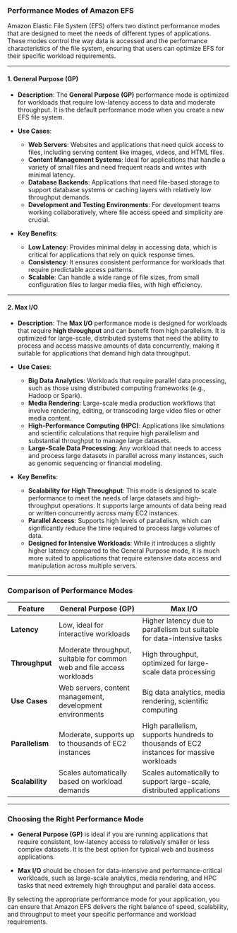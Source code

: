 ### **Performance Modes of Amazon EFS**

Amazon Elastic File System (EFS) offers two distinct performance modes that are designed to meet the needs of different types of applications. These modes control the way data is accessed and the performance characteristics of the file system, ensuring that users can optimize EFS for their specific workload requirements.

---

#### **1. General Purpose (GP)**
   - **Description**: The **General Purpose (GP)** performance mode is optimized for workloads that require low-latency access to data and moderate throughput. It is the default performance mode when you create a new EFS file system.
   
   - **Use Cases**: 
     - **Web Servers**: Websites and applications that need quick access to files, including serving content like images, videos, and HTML files.
     - **Content Management Systems**: Ideal for applications that handle a variety of small files and need frequent reads and writes with minimal latency.
     - **Database Backends**: Applications that need file-based storage to support database systems or caching layers with relatively low throughput demands.
     - **Development and Testing Environments**: For development teams working collaboratively, where file access speed and simplicity are crucial.

   - **Key Benefits**:
     - **Low Latency**: Provides minimal delay in accessing data, which is critical for applications that rely on quick response times.
     - **Consistency**: It ensures consistent performance for workloads that require predictable access patterns.
     - **Scalable**: Can handle a wide range of file sizes, from small configuration files to larger media files, with high efficiency.

---

#### **2. Max I/O**
   - **Description**: The **Max I/O** performance mode is designed for workloads that require **high throughput** and can benefit from high parallelism. It is optimized for large-scale, distributed systems that need the ability to process and access massive amounts of data concurrently, making it suitable for applications that demand high data throughput.

   - **Use Cases**:
     - **Big Data Analytics**: Workloads that require parallel data processing, such as those using distributed computing frameworks (e.g., Hadoop or Spark).
     - **Media Rendering**: Large-scale media production workflows that involve rendering, editing, or transcoding large video files or other media content.
     - **High-Performance Computing (HPC)**: Applications like simulations and scientific calculations that require high parallelism and substantial throughput to manage large datasets.
     - **Large-Scale Data Processing**: Any workload that needs to access and process large datasets in parallel across many instances, such as genomic sequencing or financial modeling.

   - **Key Benefits**:
     - **Scalability for High Throughput**: This mode is designed to scale performance to meet the needs of large datasets and high-throughput operations. It supports large amounts of data being read or written concurrently across many EC2 instances.
     - **Parallel Access**: Supports high levels of parallelism, which can significantly reduce the time required to process large volumes of data.
     - **Designed for Intensive Workloads**: While it introduces a slightly higher latency compared to the General Purpose mode, it is much more suited to applications that require extensive data access and manipulation across multiple servers.

---

### **Comparison of Performance Modes**

| **Feature**                       | **General Purpose (GP)**         | **Max I/O**                        |
|-----------------------------------|----------------------------------|-------------------------------------|
| **Latency**                       | Low, ideal for interactive workloads | Higher latency due to parallelism but suitable for data-intensive tasks |
| **Throughput**                    | Moderate throughput, suitable for common web and file access workloads | High throughput, optimized for large-scale data processing |
| **Use Cases**                     | Web servers, content management, development environments | Big data analytics, media rendering, scientific computing |
| **Parallelism**                   | Moderate, supports up to thousands of EC2 instances | High parallelism, supports hundreds to thousands of EC2 instances for massive workloads |
| **Scalability**                   | Scales automatically based on workload demands | Scales automatically to support large-scale, distributed applications |

---

### **Choosing the Right Performance Mode**

- **General Purpose (GP)** is ideal if you are running applications that require consistent, low-latency access to relatively smaller or less complex datasets. It is the best option for typical web and business applications.
  
- **Max I/O** should be chosen for data-intensive and performance-critical workloads, such as large-scale analytics, media rendering, and HPC tasks that need extremely high throughput and parallel data access.

By selecting the appropriate performance mode for your application, you can ensure that Amazon EFS delivers the right balance of speed, scalability, and throughput to meet your specific performance and workload requirements.

